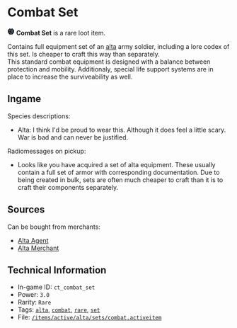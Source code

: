 # Combat Set

<img src="https://raw.githubusercontent.com/Ceterai/Enternia/main/items/active/alta/sets/combat.png" alt="Combat Set icon" loading="lazy" height=16px width="auto" /> **Combat Set** is a rare loot item.

Contains full equipment set of an [alta](https://ceterai.github.io/MyEnternia/Wiki/Tags/Alta) army soldier, including a lore codex of this set.
Is cheaper to craft this way than separately.  
This standard combat equipment is designed with a balance between protection and mobility. Additionaly, special life support systems are in place to increase the surviveability as well.

## Ingame

Species descriptions:

- Alta: I think I'd be proud to wear this. Although it does feel a little scary. War is bad and can never be justified.

Radiomessages on pickup:

- Looks like you have acquired a set of alta equipment. These usually contain a full set of armor with corresponding documentation. Due to being created in bulk, sets are often much cheaper to craft than it is to craft their components separately.

## Sources

Can be bought from merchants:

- [Alta Agent](https://ceterai.github.io/MyEnternia/Wiki/AltaAgent)
- [Alta Merchant](https://ceterai.github.io/MyEnternia/Wiki/AltaMerchant)

## Technical Information

- In-game ID: `ct_combat_set`
- Power: `3.0`
- Rarity: `Rare`
- Tags: [`alta`](https://ceterai.github.io/MyEnternia/Wiki/Tags/Alta), [`combat`](https://ceterai.github.io/MyEnternia/Wiki/Tags/Combat), [`rare`](https://ceterai.github.io/MyEnternia/Wiki/Tags/Rare), [`set`](https://ceterai.github.io/MyEnternia/Wiki/Tags/Set)
- File: [`/items/active/alta/sets/combat.activeitem`](https://github.com/Ceterai/Enternia/blob/main/items/active/alta/sets/combat.activeitem)
